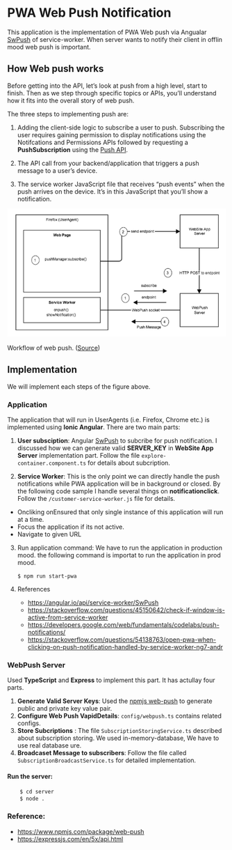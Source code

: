 # PWA Web Push Notification
This application is the implementation of PWA Web push via Angualar [SwPush](https://angular.io/api/service-worker/SwPush) of service-worker. When server wants to notify their client in offlin mood web push is important. 

## How Web push works

Before getting into the API, let’s look at push from a high level, start to finish. Then as we step through specific topics or APIs, you’ll understand how it fits into the overall story of web push.

The three steps to implementing push are:

1. Adding the client-side logic to subscribe a user to push. Subscribing the user requires gaining permission to display notifications using the Notifcations and Permissions APIs followed by requesting a **PushSubscription** using the [Push API](https://developer.mozilla.org/en-US/docs/Web/API/Push_API).
    
1. The API call from your backend/application that triggers a push message to a user’s device.
    
1. The service worker JavaScript file that receives “push events” when the push arrives on the device. It’s in this JavaScript that you’ll show a notification.

![Web Push architecture](web-push-example-app-flow.png "Workflow of Web push")

Workflow of web push. ([Source](https://wiki.mozilla.org/File:PushNotificationsHighLevel.png))

## Implementation 
We will implement each steps of the figure above.

### Application
The application that will run in UserAgents (i.e. Firefox, Chrome etc.) is implemented using **Ionic Angular**. There are two main parts: 

1. **User subsciption**: Angular [SwPush](https://angular.io/api/service-worker/SwPush) to subcribe for push notification. I discussed how we can generate valid **SERVER_KEY** in **WebSite App Server** implementation part. Follow the file `explore-container.component.ts` for details about subcription.


2. **Service Worker**: This is the only point we can directly handle the push notifications while PWA application will be in background or closed. By the following code sample I handle several things on **notificationclick**. Follow the `/customer-service-worker.js` file for details. 

- Oncliking onEnsured that only single instance of this application will run at a time.
- Focus the application if its not active.
- Navigate to given URL

3. Run application command: We have to run the application in production mood. the following command is importat to run the application in prod mood.

       $ npm run start-pwa

4. References 
    
    - https://angular.io/api/service-worker/SwPush
    - https://stackoverflow.com/questions/45150642/check-if-window-is-active-from-service-worker
    - https://developers.google.com/web/fundamentals/codelabs/push-notifications/
    - https://stackoverflow.com/questions/54138763/open-pwa-when-clicking-on-push-notification-handled-by-service-worker-ng7-andr

### WebPush Server
Used **TypeScript** and **Express** to implement this part. It has actullay four parts.

1. **Generate Valid Server Keys**: Used the [npmjs web-push](https://www.npmjs.com/package/web-push) to generate public and private key value pair.
2. **Configure Web Push VapidDetails**: `config/webpush.ts` contains related configs.
3. **Store Subcriptions** : The file `SubscriptionStoringService.ts` described about subscription storing. We used in-memory-database, We have to use real database ure.
4. **Broadcaset Message to subscribers**: Follow the file called `SubscriptionBroadcastService.ts` for detailed implementation. 

#### Run the server: 

        $ cd server
        $ node .


 ### Reference: 
 - https://www.npmjs.com/package/web-push
 - https://expressjs.com/en/5x/api.html


